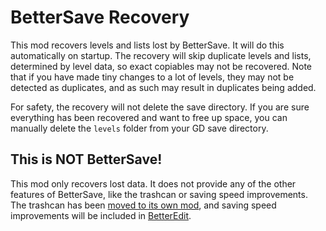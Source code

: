 # <cg>BetterSave Recovery</c>

This mod recovers levels and lists lost by <cy>BetterSave</c>. It will do this automatically on startup. The recovery will skip duplicate levels and lists, determined by level data, so exact copiables may not be recovered. Note that if you have made tiny changes to a lot of levels, they may not be detected as duplicates, and as such may result in duplicates being added.

For safety, <cp>the recovery will <cy>not</c> delete the save directory</c>. If you are sure everything has been recovered and want to free up space, you can manually delete the `levels` folder from your GD save directory.

## <cr>This is NOT BetterSave!</c>

This mod <co>only recovers lost data</c>. It does not provide any of the other features of BetterSave, like the trashcan or saving speed improvements. The trashcan has been [moved to its own mod](mod:hjfod.trashcan), and saving speed improvements will be included in [BetterEdit](mod:hjfod.betteredit).
